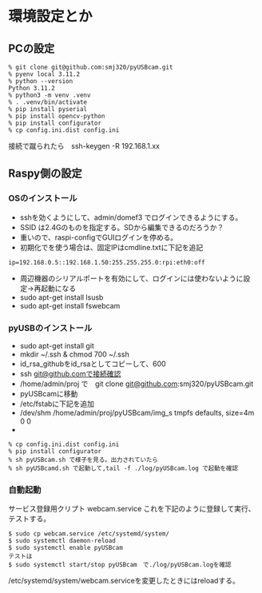 # 環境設定とか

## PCの設定

```angular2html
% git clone git@github.com:smj320/pyUSBcam.git
% pyenv local 3.11.2
% python --version
Python 3.11.2
% python3 -m venv .venv
% . .venv/bin/activate
% pip install pyserial
% pip install opencv-python
% pip install configurator
% cp config.ini.dist config.ini
```
接続で蹴られたら　ssh-keygen -R 192.168.1.xx

## Raspy側の設定

### OSのインストール
* sshを効くようにして、admin/domef3 でログインできるようにする。
* SSID は2.4Gのものを指定する。SDから編集できるのだろうか？
* 重いので、raspi-configでGUIログインを停める。
* 初期化でを使う場合は、固定IPはcmdline.txtに下記を追記
```angular2html
ip=192.168.0.5::192.168.1.50:255.255.255.0:rpi:eth0:off
```

* 周辺機器のシリアルポートを有効にして、ログインには使わないように設定->再起動になる
* sudo apt-get install lsusb
* sudo apt-get install fswebcam


### pyUSBのインストール
* sudo apt-get install git
* mkdir ~/.ssh & chmod 700 ~/.ssh
* id_rsa_githubをid_rsaとしてコピーして、600
* ssh git@github.comで接続確認
* /home/admin/proj で　git clone git@github.com:smj320/pyUSBcam.git
* pyUSBcamに移動
* /etc/fstabに下記を追加
* /dev/shm  /home/admin/proj/pyUSBcam/img_s   tmpfs   defaults, size=4m  0 0
* 
```angular2html
% cp config.ini.dist config.ini
% pip install configurator
% sh pyUSBcam.sh で様子を見る。出力されていたら
% sh pyUSBcamd.sh で起動して,tail -f ./log/pyUSBcam.log で起動を確認
```

### 自動起動
サービス登録用クリプト
webcam.service
これを下記のように登録して実行、テストする。
```angular2html
$ sudo cp webcam.service /etc/systemd/system/
$ sudo systemctl daemon-reload
$ sudo systemctl enable pyUSBcam
テストは
$ sudo systemctl start/stop pyUSBcam　で./log/pyUSBcam.logを確認
```

/etc/systemd/system/webcam.serviceを変更したときにはreloadする。


